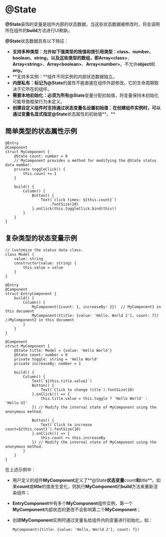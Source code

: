 # @State<a name="ZH-CN_TOPIC_0000001157228861"></a>

**@State**装饰的变量是组件内部的状态数据，当这些状态数据被修改时，将会调用所在组件的**build**方法进行UI刷新。

**@State**状态数据具有以下特征：

-   **支持多种类型：**允许如下强类型的按值和按引用类型：**class**、**number**、**boolean**、**string**，以及这些类型的数组，即**Array<class\>**、**Array<string\>**、**Array<boolean\>**、**Array<number\>**。不允许**object**和**any。**
-   **支持多实例：**组件不同实例的内部状态数据独立。
-   **内部私有：**标记为**@State**的属性不能直接在组件外部修改。它的生命周期取决于它所在的组件。
-   **需要本地初始化：**必须为所有**@State**变量分配初始值，将变量保持未初始化可能导致框架行为未定义。
-   **创建自定义组件时支持通过状态变量名设置初始值：**在创建组件实例时，可以通过变量名显式指定**@State**状态属性的初始值**。**

## 简单类型的状态属性示例<a name="section1943814324316"></a>

```
@Entry
@Component
struct MyComponent {
    @State count: number = 0
    // MyComponent provides a method for modifying the @State status data member.
    private toggleClick() {
        this.count += 1
    }

    build() {
        Column() {
            Button() {
                Text(`click times: ${this.count}`)
                    .fontSize(10)
            }.onClick(this.toggleClick.bind(this))
        }
    }
}
```

## 复杂类型的状态变量示例<a name="section17881156184313"></a>

```
// Customize the status data class.
class Model {
    value: string
    constructor(value: string) {
        this.value = value
    }
}

@Entry
@Component
struct EntryComponent {
    build() {
        Column() {
            MyComponent({count: 1, increaseBy: 2})  // MyComponent1 in this document
            MyComponent({title: {value: 'Hello, World 2'}, count: 7})   //MyComponent2 in this document
        }
    }
}

@Component
struct MyComponent {
    @State title: Model = {value: 'Hello World'}
    @State count: number = 0
    private toggle: string = 'Hello World'
    private increaseBy: number = 1

    build() {
        Column() {
            Text(`${this.title.value}`)
            Button() {
                Text(`Click to change title`).fontSize(10)
            }.onClick(() => {
                this.title.value = this.toggle ? 'Hello World' : 'Hello UI'
            }) // Modify the internal state of MyComponent using the anonymous method.

            Button() {
                Text(`Click to increase count=${this.count}`).fontSize(10)
            }.onClick(() => {
                this.count += this.increaseBy
            }) // Modify the internal state of MyComponent using the anonymous method.
        }
    }
}
```

在上述示例中：

-   用户定义的组件**MyComponent**定义了**@State**状态变量**count**和**title**。如果**count**或**title**的值发生变化，则执行**MyComponent**的**build**方法来重新渲染组件；
-   **EntryComponent**中有多个**MyComponent**组件实例，第一个**MyComponent**内部状态的更改不会影响第二个**MyComponent**；
-   创建**MyComponent**实例时通过变量名给组件内的变量进行初始化，如：

    ```
    MyComponent({title: {value: 'Hello, World 2'}, count: 7})
    ```


